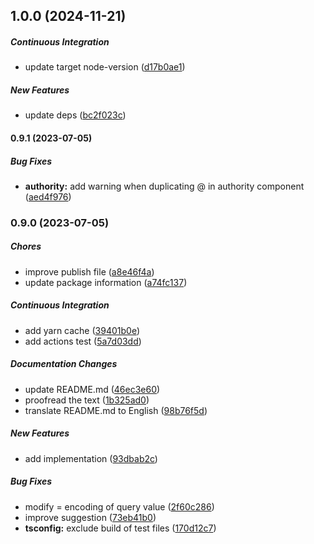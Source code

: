 ## 1.0.0 (2024-11-21)

##### Continuous Integration

*  update target node-version ([d17b0ae1](https://github.com/misuken-now/url-from/commit/d17b0ae15a18a90f6343e08c75990304b9653787))

##### New Features

*  update deps ([bc2f023c](https://github.com/misuken-now/url-from/commit/bc2f023cd0c6b5a5f62f11b91e27a7c32a633a63))

#### 0.9.1 (2023-07-05)

##### Bug Fixes

* **authority:**  add warning when duplicating @ in authority component ([aed4f976](https://github.com/misuken-now/url-from/commit/aed4f976886ac1a3611131fc59d3a936b9dd6bb0))

### 0.9.0 (2023-07-05)

##### Chores

*  improve publish file ([a8e46f4a](https://github.com/misuken-now/url-from/commit/a8e46f4ae0507dbd577cf048235a180db5ef1e6e))
*  update package information ([a74fc137](https://github.com/misuken-now/url-from/commit/a74fc137262f2115d3be19792a9e2f97b739a1c5))

##### Continuous Integration

*  add yarn cache ([39401b0e](https://github.com/misuken-now/url-from/commit/39401b0ec5d419dafd94de30e85889a90fc99d47))
*  add actions test ([5a7d03dd](https://github.com/misuken-now/url-from/commit/5a7d03dd5c506d98c3bd693a1b84f3699a75d82f))

##### Documentation Changes

*  update README.md ([46ec3e60](https://github.com/misuken-now/url-from/commit/46ec3e608d43788cc3e0b0bf99c67debf816b229))
*  proofread the text ([1b325ad0](https://github.com/misuken-now/url-from/commit/1b325ad02ae84f27854345b69020f53d9a48ec81))
*  translate README.md to English ([98b76f5d](https://github.com/misuken-now/url-from/commit/98b76f5d5127afd0dd525f0fc202770ed2c6c1b9))

##### New Features

*  add implementation ([93dbab2c](https://github.com/misuken-now/url-from/commit/93dbab2cac20f2df920762748983eabaebae7a92))

##### Bug Fixes

*  modify = encoding of query value ([2f60c286](https://github.com/misuken-now/url-from/commit/2f60c2866675a0d0e46035cd64a52d25ef2830eb))
*  improve suggestion ([73eb41b0](https://github.com/misuken-now/url-from/commit/73eb41b0e2373b1dd10d4248422f386d942f5244))
* **tsconfig:**  exclude build of test files ([170d12c7](https://github.com/misuken-now/url-from/commit/170d12c7bf643412ed803504f21825f69e7f99c2))

